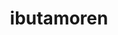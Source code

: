 ---
title: ibutamoren
popular_name: "Ibutamoren"
developmental_codes: ["MK-677", "Ibutamoren"]
street_names: ["Ibutamoren", "MK-677", "Nutrobal"]
product_names: ["Ibutamoren Mesylate", "MK-677"]
description: "Ibutamoren (MK-677) is a potent, long-acting, orally-active, selective non-peptide agonist of the ghrelin receptor (GHS-R1a) and growth hormone secretagogue. It mimics ghrelin's action by binding to receptors in the hypothalamus and pituitary gland, increasing growth hormone secretion by 50-97% and significantly elevating IGF-1 levels while preserving natural pulsatile GH secretion patterns. Clinical trials in elderly populations demonstrated significant increases in lean body mass (1.1 kg gain vs 0.5 kg loss with placebo over 12 months), improved bone mineral density, and enhanced markers of bone formation. Notable for dramatically improving sleep quality with 20-50% increases in REM sleep and 50% increases in slow-wave sleep. However, ibutamoren consistently impairs glucose metabolism, causing fasting blood glucose elevation, decreased insulin sensitivity, and increased HbA1c in multiple trials, leading to dose reductions or discontinuation. One clinical trial was terminated due to serious adverse events including cardiovascular concerns and congestive heart failure cases in elderly patients. Not FDA-approved and development appears discontinued due to safety concerns, particularly cardiovascular risks and metabolic effects. Common side effects include increased appetite, water retention, insulin resistance, and potential increased cancer risk from elevated IGF-1. Recommended 8-12 week cycles at 10-25mg daily, typically taken before bed for sleep benefits."
short_description: "Oral ghrelin receptor agonist boosting GH/IGF-1 and sleep quality. Causes insulin resistance and glucose issues. Not FDA-approved, development discontinued."
benefits: ["GH secretion increased 50-97% above baseline", "Significant IGF-1 elevation with preserved pulsatile secretion", "Lean body mass increase (1.1 kg over 12 months in elderly)", "Improved bone mineral density and bone formation markers", "Dramatic sleep improvement (20-50% increase in REM sleep)", "50% increase in slow-wave sleep in young subjects", "Enhanced recovery and tissue healing", "Improved skin, hair, and nail quality", "Increased appetite (can be beneficial or adverse)", "Oral administration (no injections required)"]
dosage_levels: ["Low dose: 10-15mg daily (ideal for sleep, longevity, first-time users)", "Moderate dose: 20-25mg daily (clinical trial standard, body recomposition)", "High dose: 30mg+ daily (advanced users, not recommended due to side effects)", "Timing - Before bed: Maximizes sleep benefits, reduces daytime hunger", "Timing - Morning: Increases appetite throughout day (useful for bulking)", "Cycle duration: 8-12 weeks recommended, up to 16 weeks for intermediate", "Half-life: 24 hours (once daily dosing sufficient)", "Monitor fasting glucose and insulin sensitivity during use"]
research: ["wikipedia: https://en.wikipedia.org/wiki/ibutamoren", "pubmed: https://pubmed.ncbi.nlm.nih.gov/?term=ibutamoren", "clinical trials: https://clinicaltrials.gov/search?term=ibutamoren", "elderly trial - body composition: https://pmc.ncbi.nlm.nih.gov/articles/PMC2757071/", "hair detection study (doping): https://pubmed.ncbi.nlm.nih.gov/40882886/", "illegal medicines analysis: https://pubmed.ncbi.nlm.nih.gov/40551438/", "diabetes case report: https://pmc.ncbi.nlm.nih.gov/articles/PMC9331610/", "ghrelin pathway therapeutic potential: https://www.ncbi.nlm.nih.gov/pmc/articles/PMC5412382/"]
tags: ["growth hormone", "muscle gain", "oral", "sleep", "bone density", "insulin resistance"]
affiliate_links: []
is_natty: true
created_at: 2025-10-17T08:26:21.285Z
last_updated_at: 2025-10-19T03:35:58.591Z
---